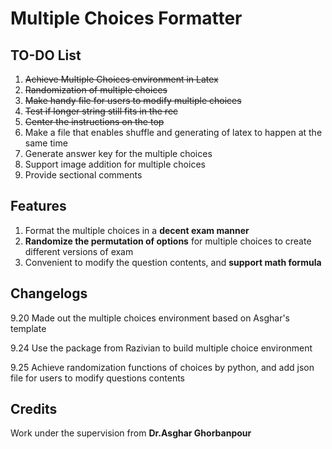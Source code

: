 # Multiple Choices Formatter
## TO-DO List
1. ~~Achieve Multiple Choices environment in Latex~~
2. ~~Randomization of multiple choices~~
3. ~~Make handy file for users to modify multiple choices~~
4. ~~Test if longer string still fits in the rec~~
5. ~~Center the instructions on the top~~
6. Make a file that enables shuffle and generating of latex to happen at the same time
7. Generate answer key for the multiple choices
8. Support image addition for multiple choices
9. Provide sectional comments

## Features
1. Format the multiple choices in a **decent exam manner**
2. **Randomize the permutation of options** for multiple choices to create different versions of exam
3. Convenient to modify the question contents, and **support math formula**


## Changelogs
9.20 Made out the multiple choices environment based on Asghar's template

9.24 Use the package from Razivian to build multiple choice environment

9.25 Achieve randomization functions of choices by python, and add json file for users to modify questions contents

## Credits
Work under the supervision from **Dr.Asghar Ghorbanpour**